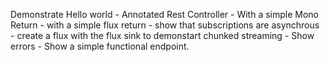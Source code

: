 Demonstrate Hello world
	- Annotated Rest Controller
	- With a simple Mono Return
	- with a simple flux return
	- show that subscriptions are asynchrous 
	- create a flux with the flux sink to demonstart chunked streaming
	- Show errors
	- Show a simple functional endpoint.